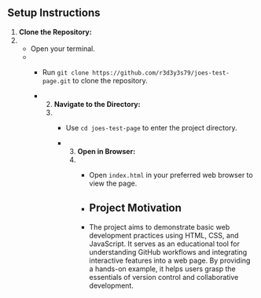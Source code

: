 ## Setup Instructions

1. **Clone the Repository:**
2.    - Open your terminal.
      -    - Run `git clone https://github.com/r3d3y3s79/joes-test-page.git` to clone the repository.
       
           - 2. **Navigate to the Directory:**
             3.    - Use `cd joes-test-page` to enter the project directory.
               
                   - 3. **Open in Browser:**
                     4.    - Open `index.html` in your preferred web browser to view the page.
                       
                           - ## Project Motivation
                       
                           - The project aims to demonstrate basic web development practices using HTML, CSS, and JavaScript. It serves as an educational tool for understanding GitHub workflows and integrating interactive features into a web page. By providing a hands-on example, it helps users grasp the essentials of version control and collaborative development.
